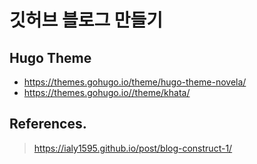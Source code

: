 # 깃허브 블로그 만들기

## Hugo Theme

- https://themes.gohugo.io/theme/hugo-theme-novela/
- https://themes.gohugo.io//theme/khata/

## References.

> https://ialy1595.github.io/post/blog-construct-1/
